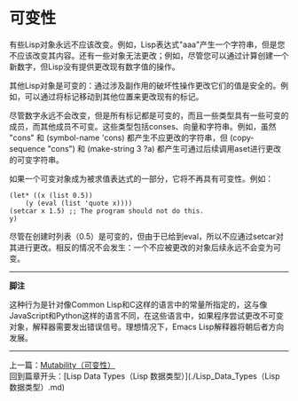 # 可变性
有些Lisp对象永远不应该改变。例如，Lisp表达式"aaa"产生一个字符串，但是您不应该改变其内容。还有一些对象无法更改；例如，尽管您可以通过计算创建一个新数字，但Lisp没有提供更改现有数字值的操作。  

其他Lisp对象是可变的：通过涉及副作用的破坏性操作更改它们的值是安全的。例如，可以通过将标记移动到其他位置来更改现有的标记。  

尽管数字永远不会改变，但是所有标记都是可变的，而且一些类型具有一些可变的成员，而其他成员不可变。这些类型包括conses、向量和字符串。例如，虽然 "cons" 和 (symbol-name 'cons) 都产生不应更改的字符串，但 (copy-sequence "cons") 和 (make-string 3 ?a) 都产生可通过后续调用aset进行更改的可变字符串。  

如果一个可变对象成为被求值表达式的一部分，它将不再具有可变性。例如：  

	(let* ((x (list 0.5))
		(y (eval (list 'quote x))))
	(setcar x 1.5) ;; The program should not do this.
	y)  
	
尽管在创建时列表（0.5）是可变的，但由于已给到eval，所以不应通过setcar对其进行更改。相反的情况不会发生：一个不应被更改的对象后续永远不会变为可变。  
****************************************************************
**脚注**  

这种行为是针对像Common Lisp和C这样的语言中的常量所指定的，这与像JavaScript和Python这样的语言不同，在这些语言中，如果程序尝试更改不可变对象，解释器需要发出错误信号。理想情况下，Emacs Lisp解释器将朝后者方向发展。  
****************************************************************
上一篇：[Mutability（可变性）](./2.9-Mutability（可变性）.md)  
回到篇章开头：[Lisp Data Types（Lisp 数据类型）](./Lisp_Data_Types（Lisp 数据类型）.md)

